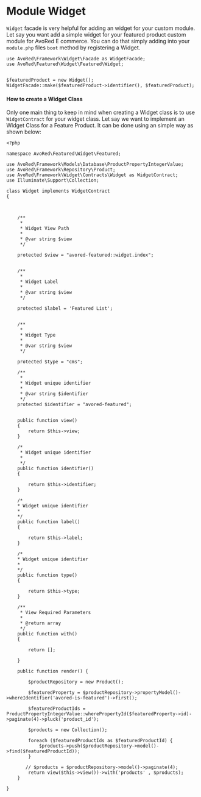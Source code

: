 
# Module Widget

`Widget` facade is very helpful for adding an widget for your custom module. Let say you want add a simple widget for your featured product custom module for AvoRed E commerce. You can do that simply adding into your `module.php` files `boot` method by registering a Widget.

    use AvoRed\Framework\Widget\Facade as WidgetFacade;
    use AvoRed\Featured\Widget\Featured\Widget;
    
    
    $featuredProduct = new Widget();
    WidgetFacade::make($featuredProduct->identifier(), $featuredProduct);


#### How to create a Widget Class

Only one main thing to keep in mind when creating a Widget class is to use `WidgetContract` for your widget class. Let say we want to implement an Widget Class for a Feature Product. It can be done using an simple way as shown below:

    <?php

    namespace AvoRed\Featured\Widget\Featured;

    use AvoRed\Framework\Models\Database\ProductPropertyIntegerValue;
    use AvoRed\Framework\Repository\Product;
    use AvoRed\Framework\Widget\Contracts\Widget as WidgetContract;
    use Illuminate\Support\Collection;

    class Widget implements WidgetContract
    {



        /**
         *
         * Widget View Path
         *
         * @var string $view
         */

        protected $view = "avored-featured::widget.index";


        /**
         *
         * Widget Label
         *
         * @var string $view
         */

        protected $label = 'Featured List';


        /**
         *
         * Widget Type
         *
         * @var string $view
         */

        protected $type = "cms";

        /**
         *
         * Widget unique identifier
         *
         * @var string $identifier
         */
        protected $identifier = "avored-featured";


        public function view()
        {
            return $this->view;
        }

        /*
         * Widget unique identifier
         *
         */
        public function identifier()
        {

            return $this->identifier;
        }

        /*
        * Widget unique identifier
        *
        */
        public function label()
        {

            return $this->label;
        }

        /*
        * Widget unique identifier
        *
        */
        public function type()
        {

            return $this->type;
        }

        /**
         * View Required Parameters
         *
         * @return array
         */
        public function with()
        {

            return [];

        }

        public function render() {

            $productRepository = new Product();

            $featuredProperty = $productRepository->propertyModel()->whereIdentifier('avored-is-featured')->first();

            $featuredProductIds = ProductPropertyIntegerValue::wherePropertyId($featuredProperty->id)->paginate(4)->pluck('product_id');

            $products = new Collection();

            foreach ($featuredProductIds as $featuredProductId) {
                $products->push($productRepository->model()->find($featuredProductId));
            }

           // $products = $productRepository->model()->paginate(4);
            return view($this->view())->with('products' , $products);
        }

    }
